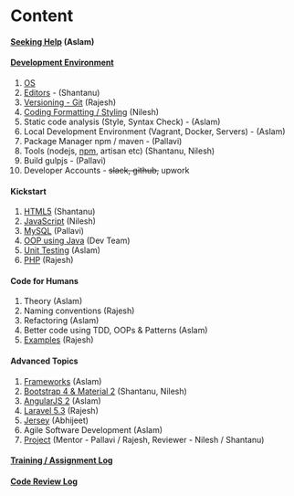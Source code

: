 # Content
#### [Seeking Help](help.md) (Aslam)

#### [Development Environment](dev-env.md)
1. [OS](linux.md)
1. [Editors](editors.md) - (Shantanu)
3. [Versioning - Git](git-versioning.md) (Rajesh)
2. [Coding Formatting / Styling](styleguide.md) (Nilesh)
6. Static code analysis (Style, Syntax Check) - (Aslam)
7. Local Development Environment (Vagrant, Docker, Servers) - (Aslam)
4. Package Manager npm / maven - (Pallavi)
8. Tools (nodejs, [npm](npm.md), artisan etc) (Shantanu, Nilesh)
5. Build gulpjs - (Pallavi) 
9. Developer Accounts - ~~slack, github,~~ upwork

#### Kickstart
1. [HTML5](html.md) (Shantanu)
2. [JavaScript](javaScript.md) (Nilesh)
4. [MySQL](mysql.md) (Pallavi)
1. [OOP using Java](oops.md) (Dev Team)
2. [Unit Testing](testing.md) (Aslam)
3. [PHP](php.md) (Rajesh)


#### Code for Humans
1. Theory (Aslam)
2. Naming conventions (Rajesh)
3. Refactoring (Aslam)
4. Better code using TDD, OOPs & Patterns (Aslam)
5. [Examples](code.md) (Rajesh)

#### Advanced Topics
1. [Frameworks](frameworks.md) (Aslam)
1. [Bootstrap 4 & Material 2](bs-md.md) (Shantanu, Nilesh)
2. [AngularJS 2](angular2.md) (Aslam)
3. [Laravel 5.3](laravel.md) (Rajesh)
4. [Jersey](jersey.md) (Abhijeet)
1. Agile Software Development (Aslam)
5. [Project](project.md) (Mentor - Pallavi / Rajesh, Reviewer - Nilesh / Shantanu)

#### [Training / Assignment Log](training-log.md)
#### [Code Review Log](code-review-log.md)

